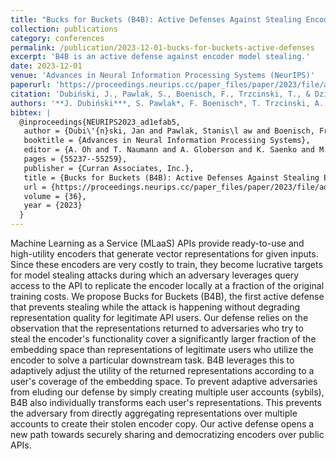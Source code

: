 ```yaml
---
title: "Bucks for Buckets (B4B): Active Defenses Against Stealing Encoders"
collection: publications
category: conferences
permalink: /publication/2023-12-01-bucks-for-buckets-active-defenses
excerpt: 'B4B is an active defense against encoder model stealing.'
date: 2023-12-01
venue: 'Advances in Neural Information Processing Systems (NeurIPS)'
paperurl: 'https://proceedings.neurips.cc/paper_files/paper/2023/file/ad1efab57a04d93f097e7fbb2d4fc054-Paper-Conference.pdf'
citation: 'Dubiński, J., Pawlak, S., Boenisch, F., Trzcinski, T., & Dziedzic, A. (2023). "Bucks for Buckets (B4B): Active Defenses Against Stealing Encoders." In NeurIPS 2023 (Vol. 36, pp. 55237–55259).'
authors: '**J. Dubiński***, S. Pawlak*, F. Boenisch*, T. Trzcinski, A. Dziedzic'
bibtex: |
  @inproceedings{NEURIPS2023_ad1efab5,
   author = {Dubi\'{n}ski, Jan and Pawlak, Stanis\l aw and Boenisch, Franziska and Trzcinski, Tomasz and Dziedzic, Adam},
   booktitle = {Advances in Neural Information Processing Systems},
   editor = {A. Oh and T. Naumann and A. Globerson and K. Saenko and M. Hardt and S. Levine},
   pages = {55237--55259},
   publisher = {Curran Associates, Inc.},
   title = {Bucks for Buckets (B4B): Active Defenses Against Stealing Encoders},
   url = {https://proceedings.neurips.cc/paper_files/paper/2023/file/ad1efab57a04d93f097e7fbb2d4fc054-Paper-Conference.pdf},
   volume = {36},
   year = {2023}
  }
---
```

Machine Learning as a Service (MLaaS) APIs provide ready-to-use and high-utility encoders that generate vector representations for given inputs. Since these encoders are very costly to train, they become lucrative targets for model stealing attacks during which an adversary leverages query access to the API to replicate the encoder locally at a fraction of the original training costs. We propose Bucks for Buckets (B4B), the first active defense that prevents stealing while the attack is happening without degrading representation quality for legitimate API users. Our defense relies on the observation that the representations returned to adversaries who try to steal the encoder's functionality cover a significantly larger fraction of the embedding space than representations of legitimate users who utilize the encoder to solve a particular downstream task. B4B leverages this to adaptively adjust the utility of the returned representations according to a user's coverage of the embedding space. To prevent adaptive adversaries from eluding our defense by simply creating multiple user accounts (sybils), B4B also individually transforms each user's representations. This prevents the adversary from directly aggregating representations over multiple accounts to create their stolen encoder copy. Our active defense opens a new path towards securely sharing and democratizing encoders over public APIs.


